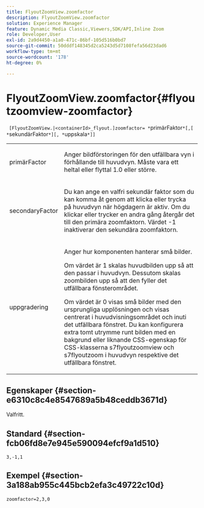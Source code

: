 ```yaml
---
title: FlyoutZoomView.zoomfactor
description: FlyoutZoomView.zoomfactor
solution: Experience Manager
feature: Dynamic Media Classic,Viewers,SDK/API,Inline Zoom
role: Developer,User
exl-id: 2a9d4450-a1a0-471c-86bf-105d516b0bd7
source-git-commit: 50dddf148345d2ca5243d5d7108fefa56d23dad6
workflow-type: tm+mt
source-wordcount: '178'
ht-degree: 0%

---
```


# FlyoutZoomView.zoomfactor{#flyoutzoomview-zoomfactor}

` [FlyoutZoomView.|<containerId>_flyout.]zoomfactor= *`primärFaktor`*[,[ *`sekundärFaktor`*][, *`uppskala`*]]`

<table id="table_9B98C97485DD4DEB8A6ECBCE8DF6B886"> 
 <tbody> 
  <tr> 
   <td colname="col1"> <p> <span class="codeph"> <span class="varname"> primärFactor </span> </span> </p> </td> 
   <td colname="col2"> <p> Anger bildförstoringen för den utfällbara vyn i förhållande till huvudvyn. Måste vara ett heltal eller flyttal <span class="codeph"> 1.0</span> eller större. </p> </td> 
  </tr> 
  <tr> 
   <td colname="col1"> <p> <span class="codeph"> <span class="varname"> secondaryFactor </span> </span> </p> </td> 
   <td colname="col2"> <p> Du kan ange en valfri sekundär faktor som du kan komma åt genom att klicka eller trycka på huvudvyn när högdagern är aktiv. Om du klickar eller trycker en andra gång återgår det till den primära zoomfaktorn. Värdet <span class="codeph"> -1</span> inaktiverar den sekundära zoomfaktorn. </p> </td> 
  </tr> 
  <tr> 
   <td colname="col1"> <p><span class="codeph"><span class="varname"> uppgradering</span></span> </p> </td> 
   <td colname="col2"> <p>Anger hur komponenten hanterar små bilder. </p> <p>Om värdet är <span class="codeph"> 1</span> skalas huvudbilden upp så att den passar i huvudvyn. Dessutom skalas zoombilden upp så att den fyller det utfällbara fönsterområdet. </p> <p>Om värdet är <span class="codeph"> 0</span> visas små bilder med den ursprungliga upplösningen och visas centrerat i huvudvisningsområdet och inuti det utfällbara fönstret. Du kan konfigurera extra tomt utrymme runt bilden med en bakgrund eller liknande CSS-egenskap för CSS-klasserna <span class="codeph"> s7flyoutzoomview</span> och <span class="codeph"> s7flyoutzoom</span> i huvudvyn respektive det utfällbara fönstret. </p> </td> 
  </tr> 
 </tbody> 
</table>

## Egenskaper {#section-e6310c8c4e8547689a5b48ceddb3671d}

Valfritt.

## Standard {#section-fcb06fd8e7e945e590094efcf9a1d510}

`3,-1,1`

## Exempel {#section-3a188ab955c445bcb2efa3c49722c10d}

`zoomfactor=2,3,0`
